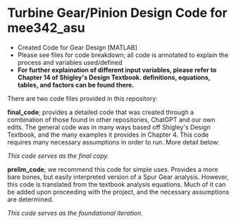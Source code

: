 # Turbine Gear/Pinion Design Code for mee342_asu

- Created Code for Gear Design [MATLAB]
- Please see files for code breakdown; all code is annotated to explain the process and variables used/defined
- **For further explaination of different input variables, please refer to Chapter 14 of Shigley's Design Textbook. definitions, equations, tables, and factors can be found there.**

There are two code files provided in this repository:

  **final_code**; provides a detailed code that was created through a combination of those found in other repositories, ChatGPT and our own edits. The general code was in many ways based off Shigley's Design Textbook, and the many examples it provides in Chapter 4. This code requires many necessary assumptions in order to run. More detail below:
  
_This code serves as the final copy._

  **prelim_code**; we recommend this code for simple uses. Provides a more bare bones, but easily interpreted version of a Spur Gear analysis. However, this code is translated from the textbook analysis equations. Much of it can be added upon proceeding with the project, and the necessary assumptions are determined.
  
_This code serves as the foundational iteration._
